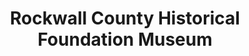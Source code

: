 ---
layout: repo
title: "Rockwall County Historical Foundation Museum"
id: 17699
permalink: repos/17699/
---